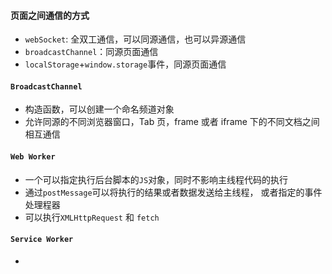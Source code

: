 #### 页面之间通信的方式
 * `webSocket`: 全双工通信，可以同源通信，也可以异源通信
 * `broadcastChannel`：同源页面通信
 * `localStorage`+`window.storage`事件，同源页面通信


#### `BroadcastChannel`
* 构造函数，可以创建一个命名频道对象
* 允许同源的不同浏览器窗口，Tab 页，frame 或者 iframe 下的不同文档之间相互通信

#### `Web Worker`
* 一个可以指定执行后台脚本的`JS`对象，同时不影响主线程代码的执行
* 通过`postMessage`可以将执行的结果或者数据发送给主线程， 或者指定的事件处理程器
* 可以执行`XMLHttpRequest` 和 `fetch`

#### `Service Worker`
* 